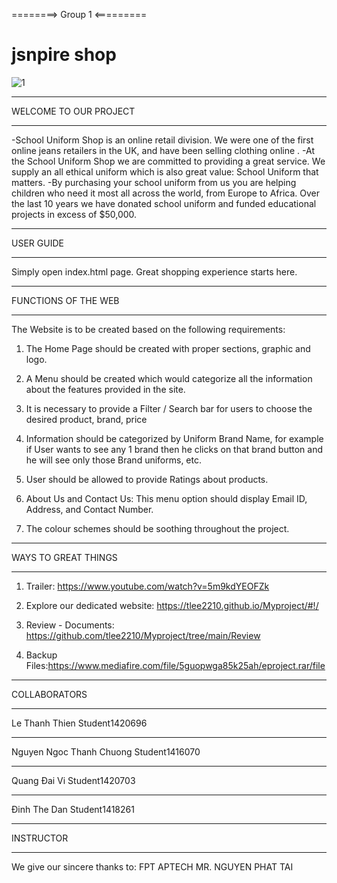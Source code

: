 
========> Group 1 <=========
# jsnpire shop

![1](https://user-images.githubusercontent.com/109102523/211562345-a4afcda9-6290-4a24-b66c-118d298dee39.jpg)


*************************************
WELCOME TO OUR PROJECT
*************************************

-School Uniform Shop is an online retail division. We were one of the first online jeans retailers in the UK, and have been selling clothing online .
-At the School Uniform Shop we are committed to providing a great service. We supply an all ethical uniform which is also great value: School Uniform that matters.
-By purchasing your school uniform from us you are helping children who need it most all across the world, from Europe to Africa. Over the last 10 years we have donated school uniform and funded educational projects in excess of $50,000.
*************************************
USER GUIDE
*************************************

Simply open index.html page. Great shopping experience starts here.

*************************************
FUNCTIONS OF THE WEB
*************************************

The Website is to be created based on the following requirements:

1) The Home Page should be created with proper sections, graphic and logo.

2) A Menu should be created which would categorize all the information about the features provided in the site.

3) It is necessary to provide a Filter / Search bar for users to choose the desired product, brand, price

4) Information should be categorized by Uniform Brand Name, for example if User wants to see any 1 brand then he clicks on that brand button and he will see only those Brand uniforms, etc.

5) User should be allowed to provide Ratings about products.

6) About Us and Contact Us: This menu option should display Email ID, Address, and Contact Number.

7) The colour schemes should be soothing throughout the project.

*************************************
WAYS TO GREAT THINGS
*************************************

1) Trailer: https://www.youtube.com/watch?v=5m9kdYEOFZk

2) Explore our dedicated website:  https://tlee2210.github.io/Myproject/#!/

3) Review - Documents: https://github.com/tlee2210/Myproject/tree/main/Review

4) Backup Files:https://www.mediafire.com/file/5guopwga85k25ah/eproject.rar/file

*************************************
COLLABORATORS
*************************************
Le Thanh Thien 				Student1420696
*************************************
Nguyen Ngoc Thanh Chuong  		Student1416070
*************************************
Quang Đai Vi 				Student1420703
*************************************
Đinh The Dan				Student1418261
	
	

*************************************
INSTRUCTOR
*************************************
We give our sincere thanks to:
FPT APTECH
MR. NGUYEN PHAT TAI

